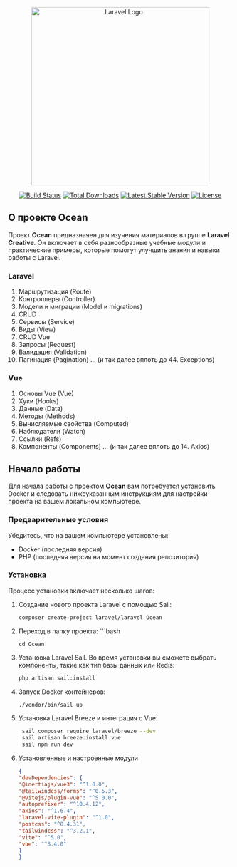 <p align="center">
  <a href="https://laravel.com" target="_blank">
    <img src="https://raw.githubusercontent.com/laravel/art/master/logo-lockup/5%20SVG/2%20CMYK/1%20Full%20Color/laravel-logolockup-cmyk-red.svg" width="400" alt="Laravel Logo">
  </a>
</p>

<p align="center">
  <a href="https://github.com/yourname/ocean/actions"><img src="https://github.com/laravel/framework/workflows/tests/badge.svg" alt="Build Status"></a>
  <a href="https://packagist.org/packages/yourname/ocean"><img src="https://img.shields.io/packagist/dt/yourname/ocean" alt="Total Downloads"></a>
  <a href="https://packagist.org/packages/yourname/ocean"><img src="https://img.shields.io/packagist/v/yourname/ocean" alt="Latest Stable Version"></a>
  <a href="https://packagist.org/packages/yourname/ocean"><img src="https://img.shields.io/packagist/l/yourname/ocean" alt="License"></a>
</p>

## О проекте Ocean

Проект **Ocean** предназначен для изучения  материалов в группе **Laravel Creative**. Он включает в себя разнообразные учебные модули и практические примеры, которые помогут улучшить знания и навыки работы с Laravel.
### Laravel

1. Маршрутизация (Route)
2. Контроллеры (Controller)
3. Модели и миграции (Model и migrations)
4. CRUD
5. Сервисы (Service)
6. Виды (View)
7. CRUD Vue
8. Запросы (Request)
9. Валидация (Validation)
10. Пагинация (Pagination)
    ... (и так далее вплоть до 44. Exceptions)

### Vue

1. Основы Vue (Vue)
2. Хуки (Hooks)
3. Данные (Data)
4. Методы (Methods)
5. Вычисляемые свойства (Computed)
6. Наблюдатели (Watch)
7. Ссылки (Refs)
8. Компоненты (Components)
   ... (и так далее вплоть до 14. Axios)
## Начало работы

Для начала работы с проектом **Ocean** вам потребуется установить Docker и следовать нижеуказанным инструкциям для настройки проекта на вашем локальном компьютере.

### Предварительные условия

Убедитесь, что на вашем компьютере установлены:
- Docker (последняя версия)
- PHP (последняя версия на момент создания репозитория)

### Установка

Процесс установки включает несколько шагов:

1. Создание нового проекта Laravel с помощью Sail:
   ```bash
   composer create-project laravel/laravel Ocean
2. Переход в папку проекта:
       ```bash

       cd Ocean
3. Установка Laravel Sail. Во время установки вы сможете выбрать компоненты, такие как тип базы данных или Redis:
    ```bash
    php artisan sail:install
4. Запуск Docker контейнеров:
    ```bash
    ./vendor/bin/sail up
5. Установка Laravel Breeze и интеграция с Vue:
   ```bash
    sail composer require laravel/breeze --dev
    sail artisan breeze:install vue
    sail npm run dev

6. Установленные и настроенные модули
   ```json   
   {
   "devDependencies": {
   "@inertiajs/vue3": "^1.0.0",
   "@tailwindcss/forms": "^0.5.3",
   "@vitejs/plugin-vue": "^5.0.0",
   "autoprefixer": "^10.4.12",
   "axios": "^1.6.4",
   "laravel-vite-plugin": "^1.0",
   "postcss": "^8.4.31",
   "tailwindcss": "^3.2.1",
   "vite": "^5.0",
   "vue": "^3.4.0"
   }
   }
